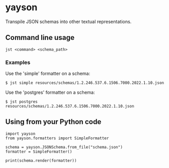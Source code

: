 yayson
======

Transpile JSON schemas into other textual representations.

## Command line usage

```
jst <command> <schema_path>
```

### Examples

Use the 'simple' formatter on a schema:

```
$ jst simple resources/schemas/1.2.246.537.6.1506.7000.2022.1.10.json
```

Use the 'postgres' formatter on a schema:

```
$ jst postgres resources/schemas/1.2.246.537.6.1506.7000.2022.1.10.json
```

## Using from your Python code

```
import yayson
from yayson.formatters import SimpleFormatter

schema = yayson.JSONSchema.from_file("schema.json")
formatter = SimpleFormatter()

print(schema.render(formatter))
```

